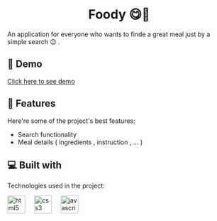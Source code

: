 <h1 align="center" id="title">  Foody 😋🍴 </h1>

<p id="description"> An application for everyone who wants to finde a great meal just by a simple search 😉 .</p>

<h2>🚀 Demo</h2>

[Click here to see demo](https://foody-meal.vercel.app/)
    
<h2>🧐 Features</h2>

Here're some of the project's best features:

*   Search functionality  
*   Meal details ( ingredients , instruction , ... )

  
  
<h2>💻 Built with</h2>

Technologies used in the project:

<div align="left">
  <img src="https://skillicons.dev/icons?i=html" height="40" alt="html5 logo"  />
  <img width="12" />
  <img src="https://skillicons.dev/icons?i=css" height="40" alt="css3 logo"  />
  <img width="12" />
  <img src="https://skillicons.dev/icons?i=js" height="40" alt="javascript logo"  />
</div>
